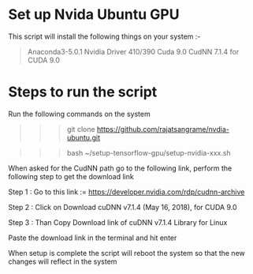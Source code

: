 # Set up Nvida Ubuntu GPU

This script will install the following things on your system :-


> Anaconda3-5.0.1
> Nvidia Driver 410/390 
> Cuda 9.0
> CudNN 7.1.4 for CUDA 9.0

# Steps to run the script 

Run the following commands on the system

>>> git clone https://github.com/rajatsangrame/nvdia-ubuntu.git

>>> bash ~/setup-tensorflow-gpu/setup-nvidia-xxx.sh

When asked for the CudNN path go to the following link, perform the following step to get the download link

Step 1 : Go to this link := https://developer.nvidia.com/rdp/cudnn-archive

Step 2 : Click on Download cuDNN v7.1.4 (May 16, 2018), for CUDA 9.0

Step 3 : Than Copy Download link of cuDNN v7.1.4 Library for Linux

Paste the download link in the terminal and hit enter

When setup is complete the script will reboot the system so that the new changes will reflect in the system

